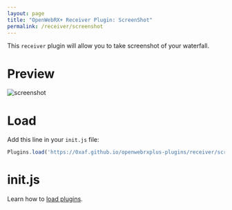 ```yaml
---
layout: page
title: "OpenWebRX+ Receiver Plugin: ScreenShot"
permalink: /receiver/screenshot
---
```


This `receiver` plugin will allow you to take screenshot of your waterfall.

# Preview
![screenshot](screenshot/screenshot.png "Preview")

# Load
Add this line in your `init.js` file:
```js
Plugins.load('https://0xaf.github.io/openwebrxplus-plugins/receiver/screenshot/screenshot.js');
```

# init.js
Learn how to [load plugins](/openwebrxplus-plugins/#load-plugins).
